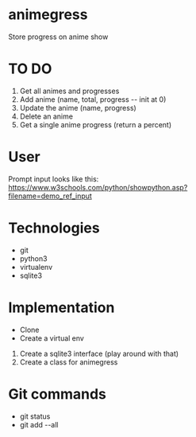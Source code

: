 # animegress
Store progress on anime show

# TO DO 
1. Get all animes and progresses
2. Add anime (name, total, progress -- init at 0)
3. Update the anime (name, progress)
4. Delete an anime
5. Get a single anime progress (return a percent)

# User
Prompt input looks like this: https://www.w3schools.com/python/showpython.asp?filename=demo_ref_input

# Technologies
- git
- python3
- virtualenv
- sqlite3

# Implementation
- Clone
- Create a virtual env
1. Create a sqlite3 interface (play around with that)
2. Create a class for animegress

# Git commands
- git status
- git add --all

